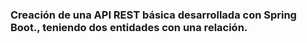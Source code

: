 ### Creación de una API REST básica desarrollada con Spring Boot., teniendo dos entidades con una relación.
